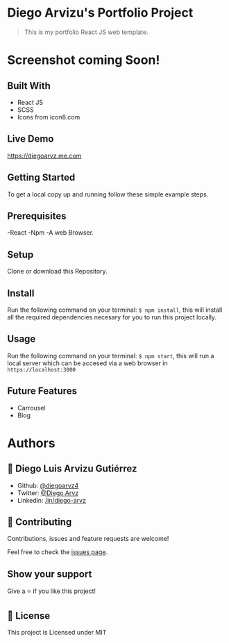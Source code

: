 # Diego Arvizu's Portfolio Project

> This is my portfolio React JS web template.

# Screenshot coming Soon!

## Built With

- React JS
- SCSS
- Icons from icon8.com

## Live Demo

https://diegoarvz.me.com

## Getting Started

To get a local copy up and running follow these simple example steps.

## Prerequisites
 -React
 -Npm
 -A web Browser. 

## Setup
  Clone or download this Repository.

## Install
  Run the following command on your terminal: `$ npm install`, this will install all the required dependencies necesary for you to run this project locally.

## Usage
  Run the following command on your terminal: `$ npm start`, this will run a local server which can be accesed via a web browser in `https://localhost:3000`
  
## Future Features
- Carrousel
- Blog

# Authors

## 👤 **Diego Luis Arvizu Gutiérrez**

- Github: [@diegoarvz4](https://github.com/diegoarvz4)
- Twitter: [@Diego Arvz](https://twitter.com/Darvizu_gutier)
- Linkedin: [/in/diego-arvz](https://linkedin.com/linkedinhandle)

## 🤝 Contributing

Contributions, issues and feature requests are welcome!

Feel free to check the [issues page](issues/).

## Show your support

Give a ⭐️ if you like this project!

## 📝 License

This project is Licensed under MIT
